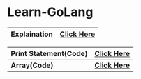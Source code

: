 # Learn-GoLang

| Explaination | [Click Here](https://github.com/SKsaikiran/Learn-GoLang/blob/474bd4876112e0c25d7439b58e744b1edb1243f7/Basics/Explaination.md) |
|:-------|:------------|

| Print Statement(Code) | [Click Here](https://github.com/SKsaikiran/Learn-GoLang/blob/474bd4876112e0c25d7439b58e744b1edb1243f7/Basics/hello.go) |
|:----------|:----------|
| **Array(Code)** | [**Click Here**](https://github.com/SKsaikiran/Learn-GoLang/blob/3ff8005907ffc4be0ea45ec2dcb61863a0e2e744/Basics/Array.go) |
